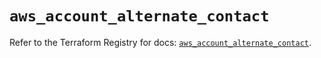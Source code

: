# `aws_account_alternate_contact`

Refer to the Terraform Registry for docs: [`aws_account_alternate_contact`](https://registry.terraform.io/providers/hashicorp/aws/5.60.0/docs/resources/account_alternate_contact).
